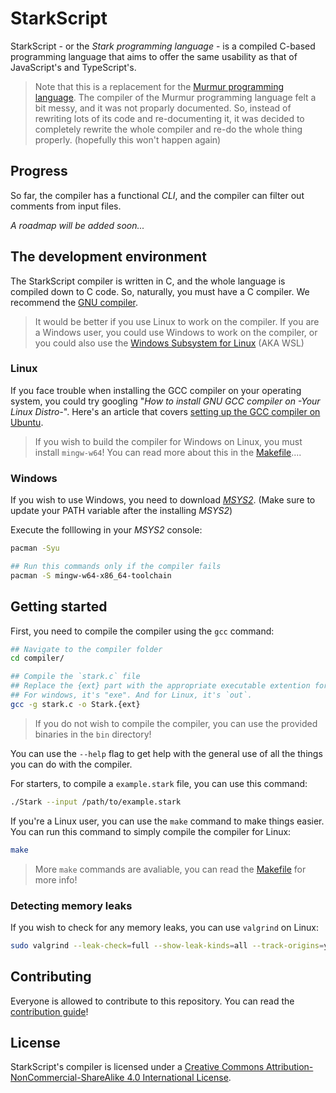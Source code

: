 # StarkScript

StarkScript - or the *Stark programming language* - is a compiled C-based programming language that aims to offer the same usability as that of JavaScript's and TypeScript's.

> Note that this is a replacement for the [Murmur programming language](https://github.com/EnderCommunity/Murmur). The compiler of the Murmur programming language felt a bit messy, and it was not proparly documented. So, instead of rewriting lots of its code and re-documenting it, it was decided to completely rewrite the whole compiler and re-do the whole thing properly. (hopefully this won't happen again)

## Progress

So far, the compiler has a functional *CLI*, and the compiler can filter out comments from input files.

*A roadmap will be added soon...*

## The development environment

The StarkScript compiler is written in C, and the whole language is compiled down to C code. So, naturally, you must have a C compiler. We recommend the [GNU compiler](https://gcc.gnu.org/).

> It would be better if you use Linux to work on the compiler.
> If you are a Windows user, you could use Windows to work on the compiler, or you could also use the [Windows Subsystem for Linux](https://docs.microsoft.com/en-us/windows/wsl/install) (AKA WSL)

### Linux

If you face trouble when installing the GCC compiler on your operating system, you could try googling "*How to install GNU GCC compiler on -Your Linux Distro-*". Here's an article that covers [setting up the GCC compiler on Ubuntu](https://linuxize.com/post/how-to-install-gcc-compiler-on-ubuntu-18-04/).

> If you wish to build the compiler for Windows on Linux, you must install `mingw-w64`! You can read more about this in the [Makefile](./Makefile)....

### Windows

If you wish to use Windows, you need to download [*MSYS2*](https://www.msys2.org/). (Make sure to update your PATH variable after the installing *MSYS2*)

Execute the folllowing in your *MSYS2* console:

```sh
pacman -Syu

## Run this commands only if the compiler fails
pacman -S mingw-w64-x86_64-toolchain
```

## Getting started

First, you need to compile the compiler using the `gcc` command:

```sh
## Navigate to the compiler folder
cd compiler/

## Compile the `stark.c` file
## Replace the {ext} part with the appropriate executable extention for your OS
## For windows, it's "exe". And for Linux, it's `out`.
gcc -g stark.c -o Stark.{ext}
```

> If you do not wish to compile the compiler, you can use the provided binaries in the `bin` directory!

You can use the `--help` flag to get help with the general use of all the things you can do with the compiler.

For starters, to compile a `example.stark` file, you can use this command:

```sh
./Stark --input /path/to/example.stark
```

If you're a Linux user, you can use the `make` command to make things easier. You can run this command to simply compile the compiler for Linux:

```sh
make
```

> More `make` commands are avaliable, you can read the [Makefile](./Makefile) for more info!

### Detecting memory leaks

If you wish to check for any memory leaks, you can use `valgrind` on Linux:

```sh
sudo valgrind --leak-check=full --show-leak-kinds=all --track-origins=yes ./Stark.out
```

## Contributing

Everyone is allowed to contribute to this repository. You can read the [contribution guide](./CONTRIBUTING.md)!

## License

StarkScript's compiler is licensed under a [Creative Commons Attribution-NonCommercial-ShareAlike 4.0 International License](http://creativecommons.org/licenses/by-nc-sa/4.0/).
